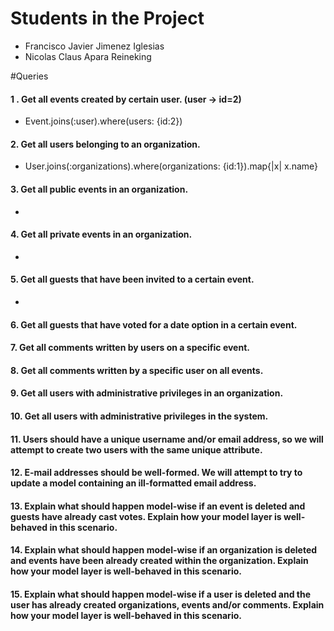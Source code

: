 # Students in the Project
    
* Francisco Javier Jimenez Iglesias
* Nicolas Claus Apara Reineking

#Queries

#### 1 . Get all events created by certain user.   (user -> id=2)
* Event.joins(:user).where(users: {id:2})
#### 2. Get all users belonging to an organization.
* User.joins(:organizations).where(organizations: {id:1}).map{|x| x.name}
#### 3. Get all public events in an organization.
* 
#### 4. Get all private events in an organization.
* 
#### 5. Get all guests that have been invited to a certain event.
* 
#### 6. Get all guests that have voted for a date option in a certain event.
#### 7. Get all comments written by users on a specific event.
#### 8. Get all comments written by a specific user on all events.
#### 9. Get all users with administrative privileges in an organization.
#### 10. Get all users with administrative privileges in the system.
#### 11. Users should have a unique username and/or email address, so we will attempt to create two users with the same unique attribute.
#### 12. E-mail addresses should be well-formed. We will attempt to try to update a model containing an ill-formatted email address.
#### 13. Explain what should happen model-wise if an event is deleted and guests have already cast votes. Explain how your model layer is well-behaved in this scenario.
#### 14. Explain what should happen model-wise if an organization is deleted and events have been already created within the organization. Explain how your model layer is well-behaved in this scenario.
#### 15. Explain what should happen model-wise if a user is deleted and the user has already created organizations, events and/or comments. Explain how your model layer is well-behaved in this scenario.
